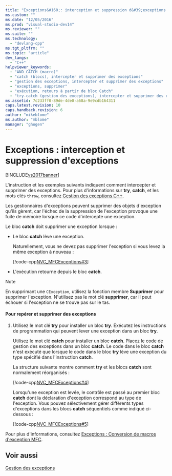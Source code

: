 ```yaml
---
title: "Exceptions&#160;: interception et suppression d&#39;exceptions | Microsoft Docs"
ms.custom: ""
ms.date: "12/05/2016"
ms.prod: "visual-studio-dev14"
ms.reviewer: ""
ms.suite: ""
ms.technology: 
  - "devlang-cpp"
ms.tgt_pltfrm: ""
ms.topic: "article"
dev_langs: 
  - "C++"
helpviewer_keywords: 
  - "AND_CATCH (macro)"
  - "catch (blocs), intercepter et supprimer des exceptions"
  - "gestion des exceptions, intercepter et supprimer des exceptions"
  - "exceptions, supprimer"
  - "exécution, retours à partir de bloc Catch"
  - "try-catch (gestion des exceptions), intercepter et supprimer des exceptions"
ms.assetid: 7c233ff0-89de-4de0-a68a-9e9cdb164311
caps.latest.revision: 10
caps.handback.revision: 6
author: "mikeblome"
ms.author: "mblome"
manager: "ghogen"
---
```

# Exceptions&#160;: interception et suppression d&#39;exceptions
[!INCLUDE[vs2017banner](../assembler/inline/includes/vs2017banner.md)]

L'instruction et les exemples suivants indiquent comment intercepter et supprimer des exceptions.  Pour plus d'informations sur **try**, **catch**, et les mots clés `throw`, consultez [Gestion des exceptions C\+\+](../cpp/cpp-exception-handling.md).  
  
 Les gestionnaires d'exceptions peuvent supprimer des objets d'exception qu'ils gèrent, car l'échec de la suppression de l'exception provoque une fuite de mémoire lorsque ce code d'intercepte une exception.  
  
 Le bloc **catch** doit supprimer une exception lorsque :  
  
-   Le bloc **catch** lève une exception.  
  
     Naturellement, vous ne devez pas supprimer l'exception si vous levez la même exception à nouveau :  
  
     [!code-cpp[NVC_MFCExceptions#3](../mfc/codesnippet/CPP/exceptions-catching-and-deleting-exceptions_1.cpp)]  
  
-   L'exécution retourne depuis le bloc **catch**.  
  
> [!NOTE]
>  En supprimant une `CException`, utilisez la fonction membre **Supprimer** pour supprimer l'exception.  N'utilisez pas le mot clé **supprimer**, car il peut échouer si l'exception ne se trouve pas sur le tas.  
  
#### Pour repérer et supprimer des exceptions  
  
1.  Utilisez le mot clé **try** pour installer un bloc **try**.  Exécutez les instructions de programmation qui peuvent lever une exception dans un bloc **try**.  
  
     Utilisez le mot clé **catch** pour installer un bloc **catch**.  Placez le code de gestion des exceptions dans un bloc **catch**.  Le code dans le bloc **catch** n'est exécuté que lorsque le code dans le bloc **try** lève une exception du type spécifié dans l'instruction **catch**.  
  
     La structure suivante montre comment **try** et les blocs **catch** sont normalement réorganisés :  
  
     [!code-cpp[NVC_MFCExceptions#4](../mfc/codesnippet/CPP/exceptions-catching-and-deleting-exceptions_2.cpp)]  
  
     Lorsqu'une exception est levée, le contrôle est passé au premier bloc **catch** dont la déclaration d'exception correspond au type de l'exception.  Vous pouvez sélectivement gérer différents types d'exceptions dans les blocs **catch** séquentiels comme indiqué ci\-dessous :  
  
     [!code-cpp[NVC_MFCExceptions#5](../mfc/codesnippet/CPP/exceptions-catching-and-deleting-exceptions_3.cpp)]  
  
 Pour plus d'informations, consultez [Exceptions : Conversion de macros d'exception MFC](../mfc/exceptions-converting-from-mfc-exception-macros.md).  
  
## Voir aussi  
 [Gestion des exceptions](../mfc/exception-handling-in-mfc.md)